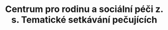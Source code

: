 ---
id: 377c2c23-fe89-455a-b6f5-8dba9ce46991
title: "Centrum pro rodinu a sociální péči z. s. Tematické setkávání pečujících"
price: 10000
year: 2014
description: "Náplní tohoto projektu je podpůrná práce s rodinami, které pečují o děti se zdravotním postižením. Cílem je vytvořit pro pečující osoby bezpečné prostředí, kde mohou otevřeně sdílet své obavy, těžkosti a problémy, které při své každodenní péči o děti s postižením řeší. A za podpory ostatních rodičů a zejména odborných zaměstnanců hledat možnosti jejich řešení."
kouskovani: false
locationName: undefined
position:
  lng: 18.2487708245592
  lat: 49.81003678636713
---